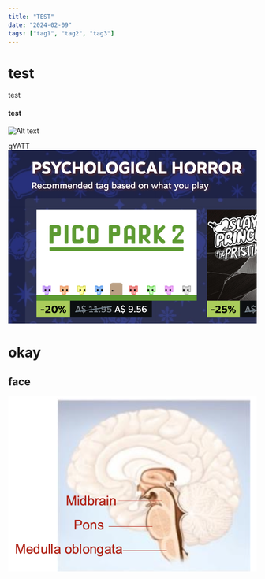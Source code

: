 ```yaml
---
title: "TEST"
date: "2024-02-09"
tags: ["tag1", "tag2", "tag3"]
---
```


# test
test

#### test

![Alt text](/images/image3.png)

gYATT
![Alt text](/images/image2.png)



# okay 

## face
![Alt text](/images/image1.png)
